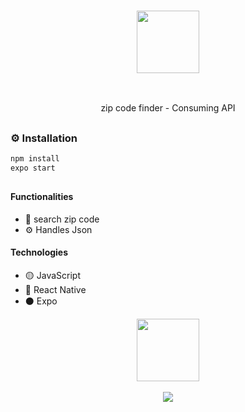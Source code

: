 ### <p align='center'> <img src="https://github.com/fabioVitorio/busca_cep_mobile/assets/109548564/7c2773f9-af2e-418e-ba47-d0955f528303" width="100"/></p>
<br>
<p align='center'> zip code finder - Consuming API <br></p>

##
### ⚙️ Installation
```bash
npm install
expo start
```
##
#### Functionalities
- 🔎 search zip code <br>
- ⚙️ Handles Json
 #### Technologies
- 🟡 JavaScript <br>
- 🔵 React Native <br>
- ⚫ Expo <br>

<div align='center'>
  <img height="100em" src="https://github-readme-stats.vercel.app/api/pin/?username=fabioVitorio&repo=busca_cep_mobile"/>
  <a href="https://github.com/fabioVitorio">
</div>
 
<br>

<div align='center'> <img src="https://github.com/fabioVitorio/busca_cep_mobile/assets/109548564/2b7f04fb-f991-4a2b-af58-2ef5da5e8017" /></div>

